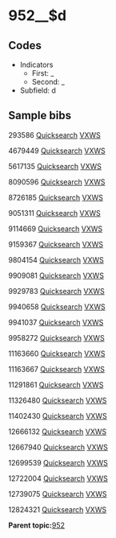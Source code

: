 # 952\_\_$d

## Codes

-   Indicators
    -   First: \_
    -   Second: \_
-   Subfield: d

## Sample bibs

293586 [Quicksearch](https://search.library.yale.edu/catalog/293586) [VXWS](http://prodorbis.library.yale.edu:7014/vxws/GetHoldingsService?bibId=293586)

4679449 [Quicksearch](https://search.library.yale.edu/catalog/4679449) [VXWS](http://prodorbis.library.yale.edu:7014/vxws/GetHoldingsService?bibId=4679449)

5617135 [Quicksearch](https://search.library.yale.edu/catalog/5617135) [VXWS](http://prodorbis.library.yale.edu:7014/vxws/GetHoldingsService?bibId=5617135)

8090596 [Quicksearch](https://search.library.yale.edu/catalog/8090596) [VXWS](http://prodorbis.library.yale.edu:7014/vxws/GetHoldingsService?bibId=8090596)

8726185 [Quicksearch](https://search.library.yale.edu/catalog/8726185) [VXWS](http://prodorbis.library.yale.edu:7014/vxws/GetHoldingsService?bibId=8726185)

9051311 [Quicksearch](https://search.library.yale.edu/catalog/9051311) [VXWS](http://prodorbis.library.yale.edu:7014/vxws/GetHoldingsService?bibId=9051311)

9114669 [Quicksearch](https://search.library.yale.edu/catalog/9114669) [VXWS](http://prodorbis.library.yale.edu:7014/vxws/GetHoldingsService?bibId=9114669)

9159367 [Quicksearch](https://search.library.yale.edu/catalog/9159367) [VXWS](http://prodorbis.library.yale.edu:7014/vxws/GetHoldingsService?bibId=9159367)

9804154 [Quicksearch](https://search.library.yale.edu/catalog/9804154) [VXWS](http://prodorbis.library.yale.edu:7014/vxws/GetHoldingsService?bibId=9804154)

9909081 [Quicksearch](https://search.library.yale.edu/catalog/9909081) [VXWS](http://prodorbis.library.yale.edu:7014/vxws/GetHoldingsService?bibId=9909081)

9929783 [Quicksearch](https://search.library.yale.edu/catalog/9929783) [VXWS](http://prodorbis.library.yale.edu:7014/vxws/GetHoldingsService?bibId=9929783)

9940658 [Quicksearch](https://search.library.yale.edu/catalog/9940658) [VXWS](http://prodorbis.library.yale.edu:7014/vxws/GetHoldingsService?bibId=9940658)

9941037 [Quicksearch](https://search.library.yale.edu/catalog/9941037) [VXWS](http://prodorbis.library.yale.edu:7014/vxws/GetHoldingsService?bibId=9941037)

9958272 [Quicksearch](https://search.library.yale.edu/catalog/9958272) [VXWS](http://prodorbis.library.yale.edu:7014/vxws/GetHoldingsService?bibId=9958272)

11163660 [Quicksearch](https://search.library.yale.edu/catalog/11163660) [VXWS](http://prodorbis.library.yale.edu:7014/vxws/GetHoldingsService?bibId=11163660)

11163667 [Quicksearch](https://search.library.yale.edu/catalog/11163667) [VXWS](http://prodorbis.library.yale.edu:7014/vxws/GetHoldingsService?bibId=11163667)

11291861 [Quicksearch](https://search.library.yale.edu/catalog/11291861) [VXWS](http://prodorbis.library.yale.edu:7014/vxws/GetHoldingsService?bibId=11291861)

11326480 [Quicksearch](https://search.library.yale.edu/catalog/11326480) [VXWS](http://prodorbis.library.yale.edu:7014/vxws/GetHoldingsService?bibId=11326480)

11402430 [Quicksearch](https://search.library.yale.edu/catalog/11402430) [VXWS](http://prodorbis.library.yale.edu:7014/vxws/GetHoldingsService?bibId=11402430)

12666132 [Quicksearch](https://search.library.yale.edu/catalog/12666132) [VXWS](http://prodorbis.library.yale.edu:7014/vxws/GetHoldingsService?bibId=12666132)

12667940 [Quicksearch](https://search.library.yale.edu/catalog/12667940) [VXWS](http://prodorbis.library.yale.edu:7014/vxws/GetHoldingsService?bibId=12667940)

12699539 [Quicksearch](https://search.library.yale.edu/catalog/12699539) [VXWS](http://prodorbis.library.yale.edu:7014/vxws/GetHoldingsService?bibId=12699539)

12722004 [Quicksearch](https://search.library.yale.edu/catalog/12722004) [VXWS](http://prodorbis.library.yale.edu:7014/vxws/GetHoldingsService?bibId=12722004)

12739075 [Quicksearch](https://search.library.yale.edu/catalog/12739075) [VXWS](http://prodorbis.library.yale.edu:7014/vxws/GetHoldingsService?bibId=12739075)

12824321 [Quicksearch](https://search.library.yale.edu/catalog/12824321) [VXWS](http://prodorbis.library.yale.edu:7014/vxws/GetHoldingsService?bibId=12824321)

**Parent topic:**[952](../../tags/952/952.md)

